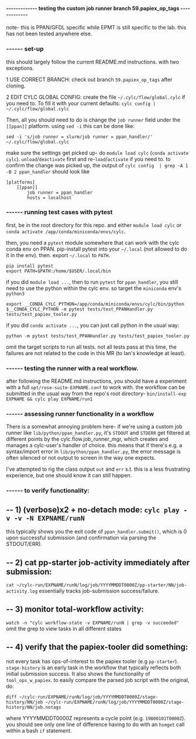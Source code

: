 #### ------------- testing the custom job runner branch 59.papiex_op_tags -------------
note- this is PPAN/GFDL specific while EPMT is still specific to the lab. this has
not been tested anywhere else.


### ------ set-up
this should largely follow the current README.md instructions. with two exceptions.

1 USE CORRECT BRANCH: check out branch `59.papiex_op_tags` after cloning.

2 EDIT CYLC GLOBAL CONFIG:  create the file `~/.cylc/flow/global.cylc` if you need to. 
To fill it with your current defaults: `cylc config | ~/.cylc/flow/global.cylc`

Then, all you should need to do is change the `job runner` field
under the `[[ppan]]` platform. using `sed -i` this can be done like:
```
sed -i 's/job runner = slurm/job runner = ppan_handler/' ~/.cylc/flow/global.cylc
```

make sure the settings get picked up- do `module load cylc` (`conda activate cylc`).
`unload`/`deactivate` first and re-`load`/`activate` if you need to. to confirm the 
change was picked up, the output of `cylc config  | grep -A 1 -B 2 ppan_handler`
should look like
```
[platforms]
    [[ppan]]
		job runner = ppan_handler
        hosts = localhost
```


### ------ running test cases with pytest
first, be in the root directory for this repo. and either
`module load cylc` or `conda activate /app/conda/miniconda/envs/cylc`.

then, you need a `pytest` module somewhere that can work with the cylc conda env
on PPAN. pip-install pytest into your `~/.local` (not allowed to do it in the env).
then. export `~/.local` to `PATH`.
```
pip install pytest
export PATH=$PATH:/home/$USER/.local/bin
```

if you did `module load ...`, then to run `pytest` for `ppan_handler`, you still
need to use the python within the cylc env. so target the `miniconda` env's
`python3`
```
export __CONDA_CYLC_PYTHON=/app/conda/miniconda/envs/cylc/bin/python
$__CONDA_CYLC_PYTHON -m pytest tests/test_PPANHandler.py tests/test_papiex_tooler.py
```

if you did `conda activate ...`, you can just call python in the usual way:
```
python -m pytest tests/test_PPANHandler.py tests/test_papiex_tooler.py
```

omit the target scripts to run all tests. not all tests pass at this time,
the failures are not related to the code in this MR (to Ian's knowledge at least).


### ------ testing the runner with a real workflow. 
after following the README.md instructions, you should have a experiment with a
full `opt/rose-suite-EXPNAME.conf` to work with. the workflow can be submitted
in the usual way from the repo's root directory- 
`bin/install-exp EXPNAME && cylc play EXPNAME/run1`

### ------ assessing runner functionality in a workflow
There is a somewhat annoying problem here- if we're using a custom
job runner like `lib/python/ppan_handler.py`, it's `STDOUT` and `STDERR` get
filtered at different points by the cylc.flow.job_runner_mgr, which creates
and manages a cylc-user's handler of choice. this means that if there's
e.g. a syntax/import error in `lib/python/ppan_handler.py`, the error message
is often silenced or not output to screen in the way one expects.

I've attempted to rig the class output `out` and `err` s.t. this is a less 
frustrating experience, but one should know it can still happen. 

### ------ to verify functionality:

## -- 1) (verbose)x2 + no-detach mode: `cylc play -v -v -N EXPNAME/runN`
this typically shows you the exit code of `ppan_handler.submit()`,
which is 0 upon successful submission (and confirmation via parsing
the STDOUT/ERR).

## -- 2) cat pp-starter job-activity immediately after submission:
`cat ~/cylc-run/EXPNAME/runN/log/job/YYYYMMDDT0000Z/pp-starter/NN/job-activity.log`
essentially tracks job-submission success/failure.

## -- 3) monitor total-workflow activity:
`watch -n "cylc workflow-state -v EXPNAME/runN | grep -v succeeded"`
omit the grep to view tasks in all different states

## -- 4) verify that the papiex-tooler did something:
not every task has ops-of-interest to the papiex tooler (e.g `pp-starter`).
`stage-history` is an early task in the workflow that typically reflects both
initial submission success. It also shows the functionality of `tool_ops_w_papiex`.
to easily compare the parsed job script with the original, do:
```
diff ~/cylc-run/EXPNAME/runN/log/job/YYYYMMDDT0000Z/stage-history/NN/job ~/cylc-run/EXPNAME/runN/log/job/YYYYMMDDT0000Z/stage-history/NN/job.notags
```
where YYYYMMDDT0000Z represents a cycle point (e.g. `19800101T0000Z`). you should 
see only one line of difference having to do with an `hsmget` call within a bash 
`if` statement. 


